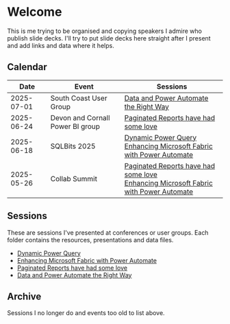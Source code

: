 # Welcome

This is me trying to be organised and copying speakers I admire who publish slide decks. I'll try to put slide decks here straight after I present and add links and data where it helps.

## Calendar

| Date | Event | Sessions |
| --- | --- | --- |
| 2025-07-01 | South Coast User Group | [Data and Power Automate the Right Way](<Power Automate and Data>) |
| 2025-06-24 | Devon and Cornall Power BI group | [Paginated Reports have had some love](Paginated-Reports-have-had-some-love) |
| 2025-06-18 | SQLBits 2025 | [Dynamic Power Query](<Dynamic Power Query>)  <br>[Enhancing Microsoft Fabric with Power Automate](<Enhancing Fabric with Power Automate>) |
| 2025-05-26 | Collab Summit | [Paginated Reports have had some love](Paginated-Reports-have-had-some-love) <br> [Enhancing Microsoft Fabric with Power Automate](<Enhancing Fabric with Power Automate>)

## Sessions

These are sessions I've presented at conferences or user groups. Each folder contains the resources, presentations and data files. 

* [Dynamic Power Query](<Dynamic Power Query>)
* [Enhancing Microsoft Fabric with Power Automate](<Enhancing Fabric with Power Automate>)
* [Paginated Reports have had some love](Paginated-Reports-have-had-some-love)
* [Data and Power Automate the Right Way](<Power Automate and Data>)

## Archive

Sessions I no longer do and events too old to list above.